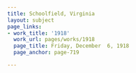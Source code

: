 ```yaml
---
title: Schoolfield, Virginia
layout: subject
page_links:
- work_title: '1918'
  work_url: pages/works/1918
  page_title: Friday, December  6, 1918
  page_anchor: page-719

---
```

